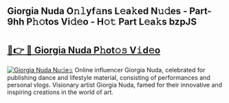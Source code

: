 ## Giorgia Nuda O𝚗𝚕yf𝚊ns L𝚎a𝚔ed N𝚞𝚍es - Part-9hh P𝚑𝚘tos Vi𝚍𝚎o - H𝚘𝚝 Part L𝚎a𝚔s bzpJS

# <h2><a href="http://kf6v8ii.oniu.top/?m=Giorgia+Nuda">🔗👉 🔴 Giorgia Nuda P𝚑ot𝚘𝚜 V𝚒d𝚎o</a></h2>

[![Giorgia Nuda Nu𝚍e𝚜](https://i.imgur.com/0qMVB7G.gif)](http://kf6v8ii.oniu.top/?m=Giorgia+Nuda)
Online influencer Giorgia Nuda, celebrated for publishing dance and lifestyle material, consisting of performances and personal vlogs. Visionary artist Giorgia Nuda, famed for their innovative and inspiring creations in the world of art.  
